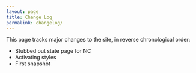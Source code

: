 ```yaml
---
layout: page
title: Change Log
permalink: changelog/
---
```


This page tracks major changes to the site, in reverse chronological order:

- Stubbed out state page for NC
- Activating styles
- First snapshot

